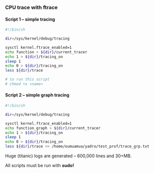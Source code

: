 ### CPU trace with ftrace

#### Script 1 – simple tracing
```Bash
#!/bin/sh

dir=/sys/kernel/debug/tracing

sysctl kernel.ftrace_enabled=1
echo function > ${dir}/current_tracer
echo 1 > ${dir}/tracing_on 
sleep 1
echo 0 > ${dir}/tracing_on
less ${dir}/trace

# to run this script
# chmod +x <name>
```

#### Script 2 – simple graph tracing
```Bash
#!/bin/sh

dir=/sys/kernel/debug/tracing

sysctl kernel.ftrace_enabled=1
echo function_graph > ${dir}/current_tracer
echo 1 > ${dir}/tracing_on 
sleep 1
echo 0 > ${dir}/tracing_on
less ${dir}/trace >> /home/oumuamua/yadro/test_prof/trace_grp.txt
```

Huge (titanic) logs are generated – 600,000 lines and 30+MB.

All scripts must be run with **sudo!**

